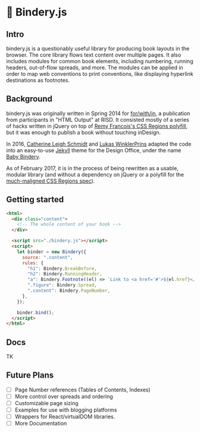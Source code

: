 # 📖 Bindery.js

## Intro

bindery.js is a questionably useful library for producing book layouts in the
browser. The core library flows text content over multiple pages. It also includes modules for common book elements, including numbering, running headers, out-of-flow spreads, and more. The modules can be applied in order to map web conventions to print conventions,
like displaying hyperlink destinations as footnotes.

## Background

bindery.js was originally written in Spring 2014 for [for/with/in](http://htmloutput.risd.gd/),
a publication from participants in "HTML Output" at RISD. It consisted mostly of a series of hacks written in jQuery on top of [Remy Francois's CSS
Regions polyfill](https://github.com/FremyCompany/css-regions-polyfill), but it was enough
to publish a book without touching inDesign.

In 2016, [Catherine Leigh Schmidt](http://cath.land) and [Lukas WinklerPrins](http://ltwp.net) adapted the code into an easy-to-use [Jekyll](https://jekyllrb.com/) theme for
the Design Office, under the name [Baby Bindery](https://github.com/thedesignoffice/babybindery).

As of February 2017, it is in the process of being rewritten as a usable, modular library (and without a dependency on jQuery or a polyfill for the [much-maligned CSS Regions spec](https://alistapart.com/blog/post/css-regions-considered-harmful)).

## Getting started

```html
<html>
  <div class="content">
    <!-- The whole content of your book -->
  </div>

  <script src="./bindery.js"></script>
  <script>
    let binder = new Bindery({
      source: ".content",
      rules: {
        "h1": Bindery.BreakBefore,
        "h2": Bindery.RunningHeader,
        "a": Bindery.Footnote((el) => `Link to <a href='#'>${el.href}</a>`),
        ".figure": Bindery.Spread,
        ".content": Bindery.PageNumber,
      },
    });

    binder.bind();
  </script>
</html>

```

## Docs

TK

## Future Plans

- [ ] Page Number references (Tables of Contents, Indexes)
- [ ] More control over spreads and ordering
- [ ] Customizable page sizing
- [ ] Examples for use with blogging platforms
- [ ] Wrappers for React/virtualDOM libraries.
- [ ] More Documentation
